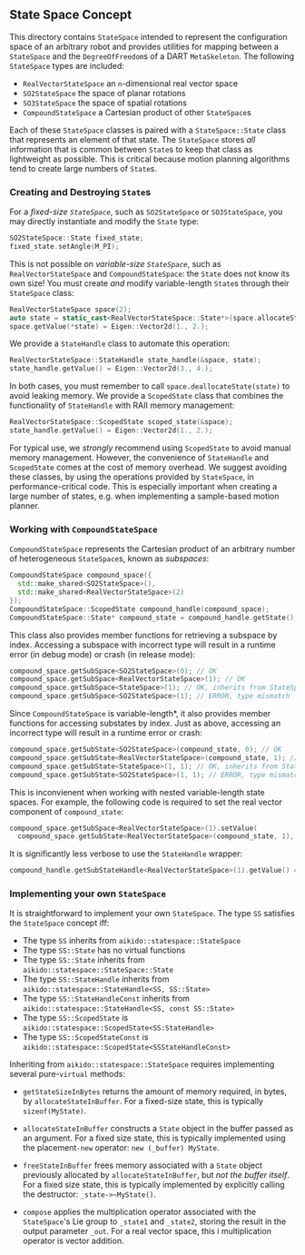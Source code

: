 ## State Space Concept

This directory contains `StateSpace` intended to represent the configuration
space of an arbitrary robot and provides utilities for mapping between a
`StateSpace` and the `DegreeOfFreedom`s of a DART `MetaSkeleton`. The following
`StateSpace` types are included:

- `RealVectorStateSpace` an `n`-dimensional real vector space
- `SO2StateSpace` the space of planar rotations
- `SO3StateSpace` the space of spatial rotations
- `CompoundStateSpace` a Cartesian product of other `StateSpace`s

Each of these `StateSpace` classes is paired with a `StateSpace::State` class
that represents an element of that state. The `StateSpace` stores *all*
information that is common between `State`s to keep that class as lightweight
as possible. This is critical because motion planning algorithms tend to create
large numbers of `State`s.


### Creating and Destroying `State`s

For a *fixed-size `StateSpace`*, such as `SO2StateSpace` or `SO3StateSpace`,
you may directly instantiate and modify the `State` type:
```c++
SO2StateSpace::State fixed_state;
fixed_state.setAngle(M_PI);
```

This is not possible on *variable-size `StateSpace`*, such as
`RealVectorStateSpace` and `CompoundStateSpace`: the `State` does not know its
own size! You must create *and* modify variable-length `State`s through their
`StateSpace` class:
```c++
RealVectorStateSpace space(2);
auto state = static_cast<RealVectorStateSpace::State*>(space.allocateState());
space.getValue(*state) = Eigen::Vector2d(1., 2.);
```

We provide a `StateHandle` class to automate this operation:
```c++
RealVectorStateSpace::StateHandle state_handle(&space, state);
state_handle.getValue() = Eigen::Vector2d(3., 4.);
```

In both cases, you must remember to call `space.deallocateState(state)` to
avoid leaking memory. We provide a `ScopedState` class that combines the
functionality of `StateHandle` with RAII memory management:
```c++
RealVectorStateSpace::ScopedState scoped_state(&space);
state_handle.getValue() = Eigen::Vector2d(1., 2.);
```

For typical use, we *strongly* recommend using `ScopedState` to avoid manual
memory management. However, the convenience of `StateHandle` and `ScopedState`
comes at the cost of memory overhead. We suggest avoiding these classes, by
using the operations provided by `StateSpace`, in performance-critical code.
This is especially important when creating a large number of states, e.g. when
implementing a sample-based motion planner.


### Working with `CompoundStateSpace`

`CompoundStateSpace` represents the Cartesian product of an arbitrary number of
heterogeneous `StateSpace`s, known as *subspaces*:
```c++
CompoundStateSpace compound_space({
  std::make_shared<SO2StateSpace>(),
  std::make_shared<RealVectorStateSpace>(2)
});
CompoundStateSpace::ScopedState compound_handle(compound_space);
CompoundStateSpace::State* compound_state = compound_handle.getState();
```

This class also provides member functions for retrieving a subspace by index.
Accessing a subspace with incorrect type will result in a runtime error (in
debug mode) or crash (in release mode):
```c++
compound_space.getSubSpace<SO2StateSpace>(0); // OK
compound_space.getSubSpace<RealVectorStateSpace>(1); // OK
compound_space.getSubSpace<StateSpace>(1); // OK, inherits from StateSpace
compound_space.getSubSpace<SO2StateSpace>(1); // ERROR, type mismatch
```

Since `CompoundStateSpace` is variable-length*, it also provides member
functions for accessing substates by index. Just as above, accessing an
incorrect type will result in a runtime error or crash:
```c++
compound_space.getSubState<SO2StateSpace>(compound_state, 0); // OK
compound_space.getSubState<RealVectorStateSpace>(compound_state, 1); // OK
compound_space.getSubState<StateSpace>(1, 1); // OK, inherits from StateSpace
compound_space.getSubState<SO2StateSpace>(1, 1); // ERROR, type mismatch
```

This is inconvienent when working with nested variable-length state spaces. For
example, the following code is required to set the real vector component of
`compound_state`:
```c++
compound_space.getSubSpace<RealVectorStateSpace>(1).setValue(
  compound_space.getSubState<RealVectorStateSpace>(compound_state, 1), Eigen::Vector2d(3., 4.));
```

It is significantly less verbose to use the `StateHandle` wrapper:
```c++
compound_handle.getSubStateHandle<RealVectorStateSpace>(1).getValue() = Eigen::Vector2d(3., 4.);
```


### Implementing your own `StateSpace`

It is straightforward to implement your own `StateSpace`. The type `SS`
satisfies the `StateSpace` concept iff:

- The type `SS` inherits from `aikido::statespace::StateSpace`
- The type `SS::State` has no virtual functions
- The type `SS::State` inherits from `aikido::statespace::StateSpace::State`
- The type `SS::StateHandle` inherits from
  `aikido::statespace::StateHandle<SS, SS::State>`
- The type `SS::StateHandleConst` inherits from
  `aikido::statespace::StateHandle<SS, const SS::State>`
- The type `SS::ScopedState` is
  `aikido::statespace::ScopedState<SS:StateHandle>`
- The type `SS::ScopedStateConst` is
  `aikido::statespace::ScopedState<SSStateHandleConst>`

Inheriting from `aikido::statespace::StateSpace` requires implementing several
pure-`virtual` methods:

- `getStateSizeInBytes` returns the amount of memory required, in bytes, by
  `allocateStateInBuffer`. For a fixed-size state, this is typically
  `sizeof(MyState)`.

- `allocateStateInBuffer` constructs a `State` object in the buffer passed
  as an argument. For a fixed size state, this is typically implemented using
  the placement`-new` operator: `new (_buffer) MyState`.

- `freeStateInBuffer` frees memory associated with a `State` object previously
  allocated by `allocateStateInBuffer`, but *not the buffer itself*. For a
  fixed size state, this is typically implemented by explicitly calling the
  destructor: `_state->~MyState()`.

- `compose` applies the multiplication operator associated with the
  `StateSpace`'s Lie group to `_state1` and `_state2`, storing the result in
  the output parameter `_out`. For a real vector space, this i multiplication
  operator is vector addition.
